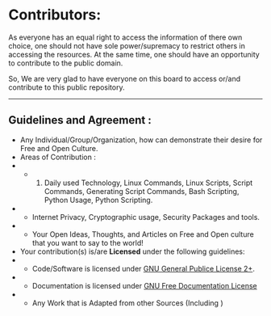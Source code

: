 # Contributors:

As everyone has an equal right to access the information of there own choice, one should not have sole power/supremacy to restrict others in accessing the resources. At the same time, one should have an opportunity to contribute to the public domain.

So, We are very glad to have everyone on this board to access or/and contribute to this public repository.

----------------------------------

## Guidelines and Agreement  : 
* Any Individual/Group/Organization, how can demonstrate their desire for Free and Open Culture.
* Areas of Contribution : 
 * * 1. Daily used Technology, Linux Commands, Linux Scripts, Script Commands, Generating Script Commands, Bash Scripting, Python Usage, Python Scripting.
* * Internet Privacy, Cryptographic usage, Security Packages and tools.
* * Your Open Ideas, Thoughts, and Articles on Free and Open culture that you want to say to the world!
* Your contribution(s) is/are **Licensed** under the following guidelines:
* * Code/Software is licensed under [GNU General Publice License 2+](https://www.gnu.org/licenses/licenses.html#GPL).
* * Documentation is licensed under [GNU Free Documentation License](https://www.gnu.org/licenses/licenses.html#FDL)
* * Any Work that is Adapted from other Sources (Including )




